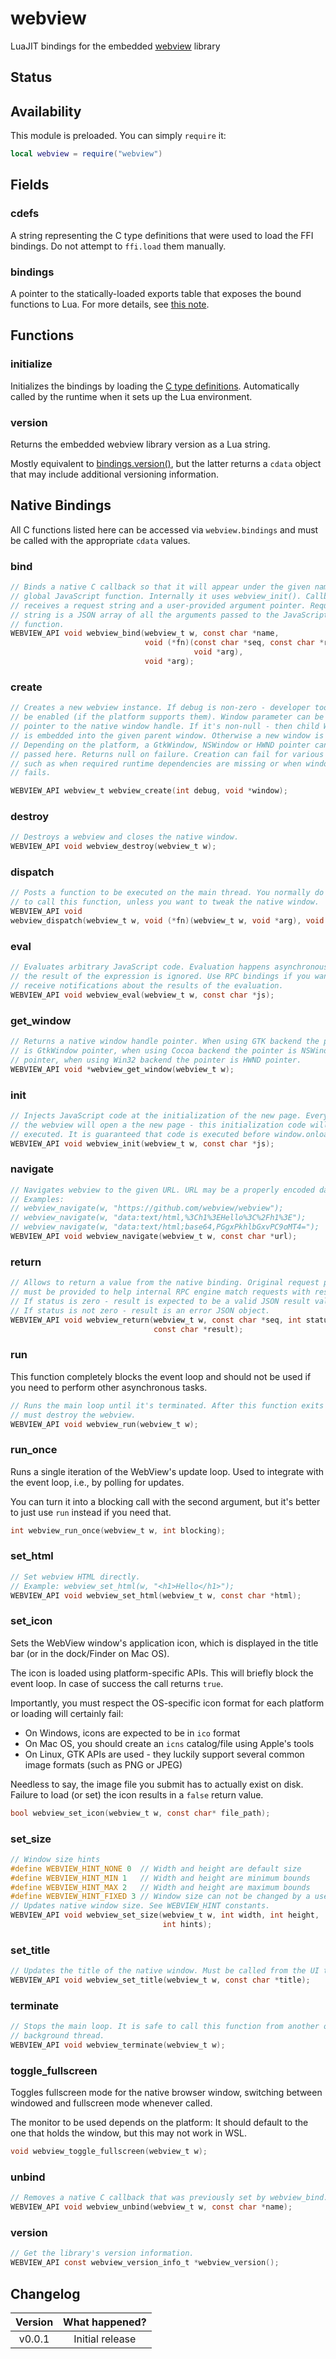# webview

LuaJIT bindings for the embedded [webview](https://github.com/webview/webview) library

<FFI/>

## Status

<External/>

## Availability

This module is preloaded. You can simply `require` it:

```lua
local webview = require("webview")
```

## Fields

### cdefs

A string representing the C type definitions that were used to load the FFI bindings. Do not attempt to `ffi.load` them manually.

### bindings

A pointer to the statically-loaded exports table that exposes the bound functions to Lua. For more details, see [this note](/docs/background-information/luajit/static-ffi-bindings).

## Functions

### initialize

Initializes the bindings by loading the [C type definitions](#cdefs). Automatically called by the runtime when it sets up the Lua environment.

### version

Returns the embedded webview library version as a Lua string.

Mostly equivalent to [bindings.version()](#version-1), but the latter returns a `cdata` object that may include additional versioning information.

## Native Bindings

All C functions listed here can be accessed via `webview.bindings` and must be called with the appropriate `cdata` values.

### bind

```c
// Binds a native C callback so that it will appear under the given name as a
// global JavaScript function. Internally it uses webview_init(). Callback
// receives a request string and a user-provided argument pointer. Request
// string is a JSON array of all the arguments passed to the JavaScript
// function.
WEBVIEW_API void webview_bind(webview_t w, const char *name,
                              void (*fn)(const char *seq, const char *req,
                                         void *arg),
                              void *arg);
```

### create

```c
// Creates a new webview instance. If debug is non-zero - developer tools will
// be enabled (if the platform supports them). Window parameter can be a
// pointer to the native window handle. If it's non-null - then child WebView
// is embedded into the given parent window. Otherwise a new window is created.
// Depending on the platform, a GtkWindow, NSWindow or HWND pointer can be
// passed here. Returns null on failure. Creation can fail for various reasons
// such as when required runtime dependencies are missing or when window creation
// fails.

WEBVIEW_API webview_t webview_create(int debug, void *window);
```

### destroy

```c
// Destroys a webview and closes the native window.
WEBVIEW_API void webview_destroy(webview_t w);
```

### dispatch

```c
// Posts a function to be executed on the main thread. You normally do not need
// to call this function, unless you want to tweak the native window.
WEBVIEW_API void
webview_dispatch(webview_t w, void (*fn)(webview_t w, void *arg), void *arg);
```

### eval

```c
// Evaluates arbitrary JavaScript code. Evaluation happens asynchronously, also
// the result of the expression is ignored. Use RPC bindings if you want to
// receive notifications about the results of the evaluation.
WEBVIEW_API void webview_eval(webview_t w, const char *js);
```

### get_window

```c
// Returns a native window handle pointer. When using GTK backend the pointer
// is GtkWindow pointer, when using Cocoa backend the pointer is NSWindow
// pointer, when using Win32 backend the pointer is HWND pointer.
WEBVIEW_API void *webview_get_window(webview_t w);
```

### init

```c
// Injects JavaScript code at the initialization of the new page. Every time
// the webview will open a the new page - this initialization code will be
// executed. It is guaranteed that code is executed before window.onload.
WEBVIEW_API void webview_init(webview_t w, const char *js);
```

### navigate

```c
// Navigates webview to the given URL. URL may be a properly encoded data URI.
// Examples:
// webview_navigate(w, "https://github.com/webview/webview");
// webview_navigate(w, "data:text/html,%3Ch1%3EHello%3C%2Fh1%3E");
// webview_navigate(w, "data:text/html;base64,PGgxPkhlbGxvPC9oMT4=");
WEBVIEW_API void webview_navigate(webview_t w, const char *url);
```

### return

```c
// Allows to return a value from the native binding. Original request pointer
// must be provided to help internal RPC engine match requests with responses.
// If status is zero - result is expected to be a valid JSON result value.
// If status is not zero - result is an error JSON object.
WEBVIEW_API void webview_return(webview_t w, const char *seq, int status,
                                const char *result);
```

### run

This function completely blocks the event loop and should not be used if you need to perform other asynchronous tasks.

```c
// Runs the main loop until it's terminated. After this function exits - you
// must destroy the webview.
WEBVIEW_API void webview_run(webview_t w);
```

### run_once

Runs a single iteration of the WebView's update loop. Used to integrate with the event loop, i.e., by polling for updates.

You can turn it into a blocking call with the second argument, but it's better to just use `run` instead if you need that.

```c
int webview_run_once(webview_t w, int blocking);
```

### set_html

```c
// Set webview HTML directly.
// Example: webview_set_html(w, "<h1>Hello</h1>");
WEBVIEW_API void webview_set_html(webview_t w, const char *html);
```

### set_icon

Sets the WebView window's application icon, which is displayed in the title bar (or in the dock/Finder on Mac OS).

The icon is loaded using platform-specific APIs. This will briefly block the event loop. In case of success the call returns `true`.

Importantly, you must respect the OS-specific icon format for each platform or loading will certainly fail:

- On Windows, icons are expected to be in `ico` format
- On Mac OS, you should create an `icns` catalog/file using Apple's tools
- On Linux, GTK APIs are used - they luckily support several common image formats (such as PNG or JPEG)

Needless to say, the image file you submit has to actually exist on disk. Failure to load (or set) the icon results in a `false` return value.

```c
bool webview_set_icon(webview_t w, const char* file_path);
```

### set_size

```c
// Window size hints
#define WEBVIEW_HINT_NONE 0  // Width and height are default size
#define WEBVIEW_HINT_MIN 1   // Width and height are minimum bounds
#define WEBVIEW_HINT_MAX 2   // Width and height are maximum bounds
#define WEBVIEW_HINT_FIXED 3 // Window size can not be changed by a user
// Updates native window size. See WEBVIEW_HINT constants.
WEBVIEW_API void webview_set_size(webview_t w, int width, int height,
                                  int hints);
```

### set_title

```c
// Updates the title of the native window. Must be called from the UI thread.
WEBVIEW_API void webview_set_title(webview_t w, const char *title);
```

### terminate

```c
// Stops the main loop. It is safe to call this function from another other
// background thread.
WEBVIEW_API void webview_terminate(webview_t w);
```

### toggle_fullscreen

Toggles fullscreen mode for the native browser window, switching between windowed and fullscreen mode whenever called.

The monitor to be used depends on the platform: It should default to the one that holds the window, but this may not work in WSL.

```c
void webview_toggle_fullscreen(webview_t w);
```

### unbind

```c
// Removes a native C callback that was previously set by webview_bind.
WEBVIEW_API void webview_unbind(webview_t w, const char *name);
```

### version

```c
// Get the library's version information.
WEBVIEW_API const webview_version_info_t *webview_version();
```

## Changelog

| Version | What happened?  |
| :-----: | :-------------: |
| v0.0.1  | Initial release |
